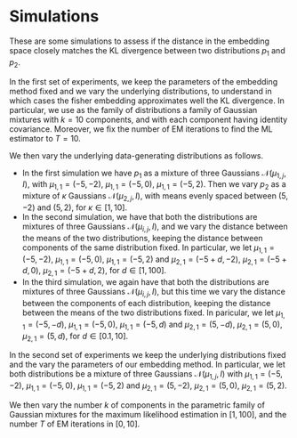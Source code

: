 # Simulations
These are some simulations to assess if the distance in the embedding space closely matches the KL divergence between two distributions $p_1$ and $p_2$.

In the first set of experiments, we keep the parameters of the embedding method fixed and we vary the underlying distributions, to understand in which cases the fisher embedding approximates well the KL divergence. 
In particular, we use as the family of distributions a family of Gaussian mixtures with $k =10$ components, and with each component having identity covariance. 
Moreover, we fix the number of EM iterations to find the ML estimator to $T=10$. 

We then vary the underlying data-generating distributions as follows.

 - In the first simulation we have $p_1$ as a mixture of three
  Gaussians $\mathcal{N}(\mu_{1,j}, I)$, with
  $\mu_{1,1} = (-5, -2)$, $\mu_{1,1} = (-5, 0)$,
  $\mu_{1,1} = (-5, 2)$. Then we vary $p_2$ as a mixture of $\kappa$
  Gaussians $\mathcal{N}(\mu_{2,j}, I)$, with means evenly spaced
  between $(5,-2)$ and $(5, 2)$, for $\kappa \in [1, 10]$.
-  In the second simulation, we have that both the distributions are
  mixtures of three Gaussians $\mathcal{N}(\mu_{i,j}, I)$, and we vary
  the distance between the means of the two distributions, keeping the
  distance between components of the same distribution fixed. In
  particular, we let $\mu_{1,1} = (-5, -2)$, $\mu_{1,1} = (-5, 0)$,
  $\mu_{1,1} = (-5, 2)$ and $\mu_{2,1} = (-5+d, -2)$,
  $\mu_{2,1} = (-5+d, 0)$, $\mu_{2,1} = (-5+d, 2)$, for
  $d \in [1, 100]$.
-  In the third simulation, we again have that both the distributions are
  mixtures of three Gaussians $\mathcal{N}(\mu_{i,j}, I)$, but this
  time we vary the distance between the components of each distribution,
  keeping the distance between the means of the two distributions fixed.
  In paricular, we let $\mu_{1,1} = (-5, -d)$,
  $\mu_{1,1} = (-5, 0)$, $\mu_{1,1} = (-5, d)$ and
  $\mu_{2,1} = (5, -d)$, $\mu_{2,1} = (5, 0)$,
  $\mu_{2,1} = (5, d)$, for $d \in [0.1, 10]$.

In the second set of experiments we keep the underlying distributions fixed and the vary the parameters of our embedding method. 
In particular, we let both distributions be a
  mixture of three Gaussians $\mathcal{N}(\mu_{1,j}, I)$ 
  with $\mu_{1,1} = (-5, -2)$,
  $\mu_{1,1} = (-5, 0)$, $\mu_{1,1} = (-5, 2)$ and
  $\mu_{2,1} = (5, -2)$, $\mu_{2,1} = (5, 0)$,
  $\mu_{2,1} = (5, 2)$.

We then vary the number $k$ of components in the parametric family of Gaussian mixtures for the maximum likelihood estimation in $[1, 100]$, and the number $T$ of EM iterations in $[0,10]$. 